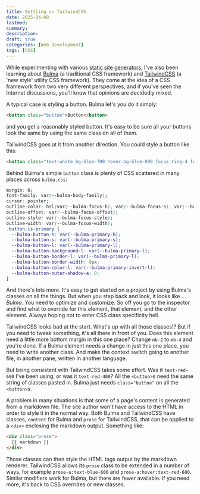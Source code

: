 ```yaml
---
title: Settling on TailwindCSS
date: 2025-04-08
lastmod:
summary:
description:
draft: true
categories: [Web Development]
tags: [CSS]
---
```


While experimenting with various [static site generators](2025-03-14-moving-from-wordpress), I've also been learning about [Bulma](https://bulma.io/) (a traditional CSS framework) and [TailwindCSS](https://tailwindcss.com/) (a 'new style' utility CSS framework). They come at the idea of a CSS framework from two very different perspectives, and if you've seen the Internet discussions, you'll know that opinions are decidedly mixed.

<!--more-->

A typical case is styling a button. Bulma let's you do it simply:

```html
<button class="button">Button</button>
```

and you get a reasonably styled button. It's easy to be sure all your buttons look the same by using the same class on all of them.

TailwindCSS goes at it from another direction. You could style a button like this:

```HTML
<button class="text-white bg-blue-700 hover:bg-blue-800 focus:ring-4 focus:ring-blue-300 font-medium rounded-lg text-sm px-5 py-2.5 me-2 mb-2 dark:bg-blue-600 dark:hover:bg-blue-700 focus:outline-none dark:focus:ring-blue-800"> Button </button>
```

Behind Bulma's simple `button` class is plenty of CSS scattered in many places across `bulma.css`:

```CSS
margin: 0;
font-family: var(--bulma-body-family);
cursor: pointer;
outline-color: hsl(var(--bulma-focus-h), var(--bulma-focus-s), var(--bulma-focus-l));
outline-offset: var(--bulma-focus-offset);
outline-style: var(--bulma-focus-style);
outline-width: var(--bulma-focus-width);
.button.is-primary {
  --bulma-button-h: var(--bulma-primary-h);
  --bulma-button-s: var(--bulma-primary-s);
  --bulma-button-l: var(--bulma-primary-l);
  --bulma-button-background-l: var(--bulma-primary-l);
  --bulma-button-border-l: var(--bulma-primary-l);
  --bulma-button-border-width: 0px;
  --bulma-button-color-l: var(--bulma-primary-invert-l);
  --bulma-button-outer-shadow-a: 0;
}
```

And there's lots more. It's easy to get started on a project by using Bulma's classes on all the things. But when you step back and look, it looks like ... _Bulma_. You need to optimize and customize. So off you go to the inspector and find what to override for this element, that element, and the other element. Always hoping not to enter CSS class specificity hell.

TailwindCSS looks bad at the start. What's up with all those classes!? But if you need to tweak something, it's all there in front of you. Does this element need a little more bottom margin in this one place? Change `mb-2` to `mb-4` and you're done. If a Bulma element needs a change in just this one place, you need to write another class. And make the context switch going to another file, in another pane, written in another language.

But being consistent with TailwindCSS takes some effort. Was it `text-red-600` I've been using, or was it `text-red-400`? All the `<button>`s need the same string of classes pasted in. Bulma just needs `class="button"` on all the `<button>`s.

A problem in many situations is that some of a page's content is generated from a markdown file. The site author won't have access to the HTML in order to style it in the normal way. Both Bulma and TailwindCSS have classes, `content` for Bulma and `prose` for TailwindCSS, that can be applied to a `<div>` enclosing the markdown output. Something like:

```HTML
<div class="prose">
  {{ markdown }}
</div>
```

Those classes can then style the HTML tags output by the markdown renderer. TailwindCSS allows its `prose` class to be extended in a number of ways, for example `prose-a:text-blue-600` and `prose-a:hover:text-red-600`. Similar modifiers work for Bulma, but there are fewer available. If you need more, it's back to CSS overrides or new classes.
